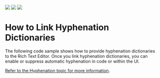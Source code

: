<!-- default badges list -->
![](https://img.shields.io/endpoint?url=https://codecentral.devexpress.com/api/v1/VersionRange/203137731/21.1.5%2B)
[![](https://img.shields.io/badge/Open_in_DevExpress_Support_Center-FF7200?style=flat-square&logo=DevExpress&logoColor=white)](https://supportcenter.devexpress.com/ticket/details/T828523)
[![](https://img.shields.io/badge/📖_How_to_use_DevExpress_Examples-e9f6fc?style=flat-square)](https://docs.devexpress.com/GeneralInformation/403183)
<!-- default badges end -->
# How to Link Hyphenation Dictionaries

The following code sample shows how to provide hyphenation dictionaries to the Rich Text Editor. Once you link hyphenation dictionaries, you can enable or suppress automatic hyphenation in code or within the UI.

[Refer to the Hyphenation topic for more information](https://docs.devexpress.com/WPF/401189/controls-and-libraries/rich-text-editor/hyphenation?v=19.2).
